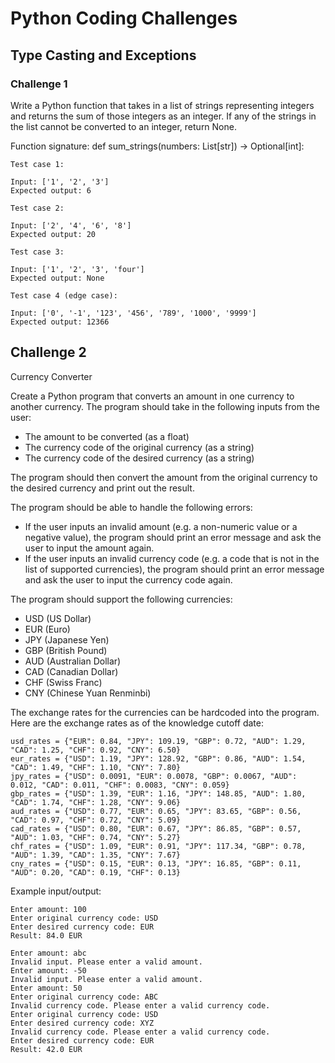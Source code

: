 # Python Coding Challenges

## Type Casting and Exceptions

### Challenge 1

Write a Python function that takes in a list of strings representing integers and returns the sum of those integers as an integer. If any of the strings in the list cannot be converted to an integer, return None.

Function signature: def sum_strings(numbers: List[str]) -> Optional[int]:

```
Test case 1:

Input: ['1', '2', '3']
Expected output: 6

Test case 2:

Input: ['2', '4', '6', '8']
Expected output: 20

Test case 3:

Input: ['1', '2', '3', 'four']
Expected output: None

Test case 4 (edge case):

Input: ['0', '-1', '123', '456', '789', '1000', '9999']
Expected output: 12366
```

## Challenge 2

Currency Converter

Create a Python program that converts an amount in one currency to another currency. The program should take in the following inputs from the user:
- The amount to be converted (as a float)
- The currency code of the original currency (as a string)
- The currency code of the desired currency (as a string)

The program should then convert the amount from the original currency to the desired currency and print out the result.

The program should be able to handle the following errors:
- If the user inputs an invalid amount (e.g. a non-numeric value or a negative value), the program should print an error message and ask the user to input the amount again.
- If the user inputs an invalid currency code (e.g. a code that is not in the list of supported currencies), the program should print an error message and ask the user to input the currency code again.

The program should support the following currencies:
- USD (US Dollar)
- EUR (Euro)
- JPY (Japanese Yen)
- GBP (British Pound)
- AUD (Australian Dollar)
- CAD (Canadian Dollar)
- CHF (Swiss Franc)
- CNY (Chinese Yuan Renminbi)

The exchange rates for the currencies can be hardcoded into the program. Here are the exchange rates as of the knowledge cutoff date:

```
usd_rates = {"EUR": 0.84, "JPY": 109.19, "GBP": 0.72, "AUD": 1.29, "CAD": 1.25, "CHF": 0.92, "CNY": 6.50}
eur_rates = {"USD": 1.19, "JPY": 128.92, "GBP": 0.86, "AUD": 1.54, "CAD": 1.49, "CHF": 1.10, "CNY": 7.80}
jpy_rates = {"USD": 0.0091, "EUR": 0.0078, "GBP": 0.0067, "AUD": 0.012, "CAD": 0.011, "CHF": 0.0083, "CNY": 0.059}
gbp_rates = {"USD": 1.39, "EUR": 1.16, "JPY": 148.85, "AUD": 1.80, "CAD": 1.74, "CHF": 1.28, "CNY": 9.06}
aud_rates = {"USD": 0.77, "EUR": 0.65, "JPY": 83.65, "GBP": 0.56, "CAD": 0.97, "CHF": 0.72, "CNY": 5.09}
cad_rates = {"USD": 0.80, "EUR": 0.67, "JPY": 86.85, "GBP": 0.57, "AUD": 1.03, "CHF": 0.74, "CNY": 5.27}
chf_rates = {"USD": 1.09, "EUR": 0.91, "JPY": 117.34, "GBP": 0.78, "AUD": 1.39, "CAD": 1.35, "CNY": 7.67}
cny_rates = {"USD": 0.15, "EUR": 0.13, "JPY": 16.85, "GBP": 0.11, "AUD": 0.20, "CAD": 0.19, "CHF": 0.13}
```

Example input/output:

```
Enter amount: 100
Enter original currency code: USD
Enter desired currency code: EUR
Result: 84.0 EUR
```

```
Enter amount: abc
Invalid input. Please enter a valid amount.
Enter amount: -50
Invalid input. Please enter a valid amount.
Enter amount: 50
Enter original currency code: ABC
Invalid currency code. Please enter a valid currency code.
Enter original currency code: USD
Enter desired currency code: XYZ
Invalid currency code. Please enter a valid currency code.
Enter desired currency code: EUR
Result: 42.0 EUR
```